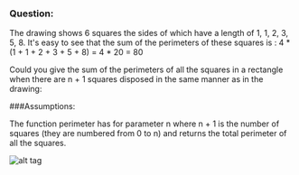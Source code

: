 ### Question:

The drawing shows 6 squares the sides of which have a length of 1, 1, 2, 3, 5, 8. It's easy to see that the sum of the perimeters of these squares is : 4 * (1 + 1 + 2 + 3 + 5 + 8) = 4 * 20 = 80

Could you give the sum of the perimeters of all the squares in a rectangle when there are n + 1 squares disposed in the same manner as in the drawing:

###Assumptions:

The function perimeter has for parameter n where n + 1 is the number of squares (they are numbered from 0 to n) and returns the total perimeter of all the squares.


![alt tag](http://i.imgur.com/EYcuB1wm.jpg)